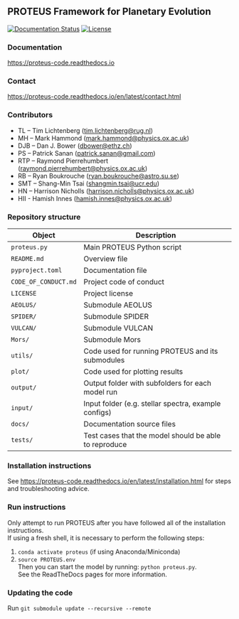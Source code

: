 ## PROTEUS Framework for Planetary Evolution
[![Documentation Status](https://readthedocs.org/projects/proteus-code/badge/?version=latest)](https://proteus-code.readthedocs.io/en/latest/?badge=latest) [![License](https://img.shields.io/badge/License-Apache_2.0-blue.svg)](https://opensource.org/licenses/Apache-2.0)

### Documentation
https://proteus-code.readthedocs.io

### Contact
https://proteus-code.readthedocs.io/en/latest/contact.html

### Contributors
* TL – Tim Lichtenberg (tim.lichtenberg@rug.nl)
* MH – Mark Hammond (mark.hammond@physics.ox.ac.uk)
* DJB – Dan J. Bower (dbower@ethz.ch)
* PS – Patrick Sanan (patrick.sanan@gmail.com)
* RTP – Raymond Pierrehumbert (raymond.pierrehumbert@physics.ox.ac.uk)
* RB – Ryan Boukrouche (ryan.boukrouche@astro.su.se)
* SMT – Shang-Min Tsai (shangmin.tsai@ucr.edu)
* HN – Harrison Nicholls (harrison.nicholls@physics.ox.ac.uk)
* HII - Hamish Innes (hamish.innes@physics.ox.ac.uk)

### Repository structure
| Object                | Description                                               |
| -                     | -                                                         |
| `proteus.py`          | Main PROTEUS Python script                                |
| `README.md`           | Overview file                                             |
| `pyproject.toml`	    | Documentation file                                        |
| `CODE_OF_CONDUCT.md`	| Project code of conduct                                   |
| `LICENSE`	            | Project license                                           |
| `AEOLUS/`             | Submodule AEOLUS                                          |
| `SPIDER/`             | Submodule SPIDER                                          |
| `VULCAN/`             | Submodule VULCAN                                          |
| `Mors/`               | Submodule Mors                                            |
| `utils/`              | Code used for running PROTEUS and its submodules          |
| `plot/`               | Code used for plotting results                            |
| `output/`             | Output folder with subfolders for each model run          |
| `input/`              | Input folder (e.g. stellar spectra, example configs)      |
| `docs/`			    | Documentation source files                                |
| `tests/`              | Test cases that the model should be able to reproduce     |


### Installation instructions   
See https://proteus-code.readthedocs.io/en/latest/installation.html for steps and troubleshooting advice.

### Run instructions
Only attempt to run PROTEUS after you have followed all of the installation instructions.    
If using a fresh shell, it is necessary to perform the following steps:     
1. `conda activate proteus` (if using Anaconda/Miniconda)     
2. `source PROTEUS.env`      
Then you can start the model by running: `python proteus.py`.      
See the ReadTheDocs pages for more information.    

### Updating the code
Run `git submodule update --recursive --remote`
